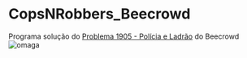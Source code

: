 # CopsNRobbers_Beecrowd
Programa solução do [Problema 1905 - Polícia e Ladrão](https://www.beecrowd.com.br/judge/pt/problems/view/1905) do Beecrowd 
![omaga](https://user-images.githubusercontent.com/87939906/226688604-4d81642b-3ba8-4907-a3ac-e9bb2d5bd2e6.png)
